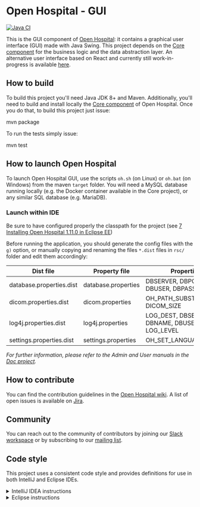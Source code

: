 # Open Hospital - GUI
[![Java CI](https://github.com/informatici/openhospital-gui/workflows/Java%20CI%20with%20Maven/badge.svg)](https://github.com/informatici/openhospital-gui/actions?query=workflow%3A%22Java+CI+with+Maven%22)

This is the GUI component of [Open Hospital][openhospital]: it contains a graphical user interface (GUI) made with Java Swing. 
This project depends on the [Core component][openhospital-core] for the business logic and the data abstraction layer. 
An alternative user interface based on React and currently still work-in-progress is available [here][openhospital-ui].

## How to build

To build this project you'll need Java JDK 8+ and Maven. 
Additionally, you'll need to build and install locally the [Core component][openhospital-core] of Open Hospital.
Once you do that, to build this project just issue:

  mvn package
  
To run the tests simply issue:

  mvn test
  
## How to launch Open Hospital

To launch Open Hospital GUI, use the scripts `oh.sh` (on Linux) or `oh.bat` (on Windows) from the maven `target` folder.
You will need a MySQL database running locally (e.g. the Docker container available in the Core project),
or any similar SQL database (e.g. MariaDB).

### Launch within IDE

Be sure to have configured properly the classpath for the project (see [7 Installing Open Hospital 1.11.0 in Eclipse EE](https://github.com/informatici/openhospital-doc/blob/develop/doc_admin/AdminManual.adoc#7-installing-open-hospital-1-11-0-in-eclipse-ee))

Before running the application, you should generate the config files with the `g)` option, or manually copying and renaming the files `*.dist` files in `rsc/` folder and edit them accordingly:

| Dist file                | Property file       | Properties to fill in                                         |
|--------------------------|---------------------|---------------------------------------------------------------|
| database.properties.dist | database.properties | DBSERVER, DBPORT, DBNAME, DBUSER, DBPASS                      |
| dicom.properties.dist    | dicom.properties    | OH_PATH_SUBSTITUTE/DICOM_DIR, DICOM_SIZE                      |
| log4j.properties.dist    | log4j.properties    | LOG_DEST, DBSERVER, DBPORT, DBNAME, DBUSER, DBPASS, LOG_LEVEL |
| settings.properties.dist | settings.properties | OH_SET_LANGUAGE                                               |

*For further information, please refer to the Admin and User manuals in the [Doc project][openhospital-doc].*

## How to contribute

You can find the contribution guidelines in the [Open Hospital wiki][contribution-guide]. 
A list of open issues is available on [Jira][jira].

## Community

You can reach out to the community of contributors by joining 
our [Slack workspace][slack] or by subscribing to our [mailing list][ml].

## Code style

This project uses a consistent code style and provides definitions for use in both IntelliJ and Eclipse IDEs.

<details><summary>IntelliJ IDEA instructions</summary>

For IntelliJ IDEA the process for importing the code style is:

* Select *Settings* in the *File* menu
* Select *Editor*
* Select *Code Style*
* Expand the menu item and select *Java*
* Go to *Scheme* at the top, click on the setting button by the side of the drop-down list
* Select *Import Scheme*
* Select *IntelliJ IDE code style XML*
* Navigate to the location of the file which relative to the project root is: `.ide-settings/idea/OpenHospital-code-style-configuration.xml`
* Select *OK* 
* At this point the code style is stored as part of the IDE and is used for **all** projects opened in the editor. To restrict the settings to just this project again select the setting button by the side of the *Scheme* list and select *Copy to Project...*. If successful a notice appears in the window that reads: *For current project*.

</details>

<details><summary>Eclipse instructions</summary>

For Eclipse the process requires loading the formatting style and the import order separately.

* Select *Preferences* in the *Window* menu
* Select *Java*
* Select *Code Style* and expand the menu
* Select *Formatter*
* Select the *Import...* button
* Navigate to the location of the file which relative to the project root is: `.ide-settings/eclipse/OpenHospital-Java-CodeStyle-Formatter.xml`
* Select *Open*
* At this point the code style is stored and is applicable to all projects opened in the IDE. To restrict the settings just to this project select *Configure Project Specific Settings...* in the upper right. In the next dialog select the *openhospital* repository and select *OK*. In the next dialog select the *Enable project specific settings* checkbox. Finally select *Apply and Close*.
* Back in the *Code Style* menu area, select *Organize Imports*
* Select *Import...*
* Navigate to the location of the file which relative to the project root is: `.ide-settings/eclipse/OpenHospital.importorder`
* Select *Open*
* As with the formatting styles the import order is applicable to all projects. In order to change it just for this project repeat the same steps as above for *Configure Project Specific Settings...*
 
</details> 

 [openhospital]: https://www.open-hospital.org/
 [openhospital-core]: https://github.com/informatici/openhospital-core
 [openhospital-ui]: https://github.com/informatici/openhospital-ui
 [openhospital-doc]: https://github.com/informatici/openhospital-doc
 [contribution-guide]: https://openhospital.atlassian.net/wiki/display/OH/Contribution+Guidelines
 [jira]: https://openhospital.atlassian.net/jira/software/c/projects/OP/issues/
 [database.prop]: https://github.com/informatici/openhospital-core/blob/develop/src/test/resources/database.properties
 [slack]: https://join.slack.com/t/openhospitalworkspace/shared_invite/enQtOTc1Nzc0MzE2NjQ0LWIyMzRlZTU5NmNlMjE2MDcwM2FhMjRkNmM4YzI0MTAzYTA0YTI3NjZiOTVhMDZlNWUwNWEzMjE5ZDgzNWQ1YzE
 [ml]: https://sourceforge.net/projects/openhospital/lists/openhospital-devel
